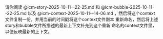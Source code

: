  请你阅读 @icm-story-2025-10-11--22-25.md 和 
@icm-bubble-2025-10-11--22-25.md 以及 @icm-context-2025-10-11--14-06.md
 ，然后将这个context文件复制一份，并用当前的时间戳将这个context文件副本
重新命名，然后将上述story和bubble文件所描述的最新上下文补充到这个重新
命名的context文件里，以便反映最新的上下文。